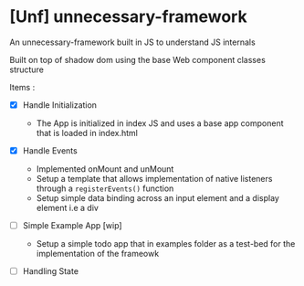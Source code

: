 # [Unf] unnecessary-framework
An unnecessary-framework built in JS to understand JS internals

Built on top of shadow dom using the base Web component classes structure

Items :
- [x] Handle Initialization
   - The App is initialized in index JS and uses a base app component that is loaded in index.html 
  
- [x] Handle Events
  - Implemented onMount and unMount 
  - Setup a template that allows implementation of native listeners through a ``` registerEvents() ``` function
  - Setup simple data binding across an input element and a display element i.e a div
  
- [ ] Simple Example App [wip]
  - Setup a simple todo app that in examples folder as a test-bed for the implementation of the frameowk
- [ ] Handling State
  
